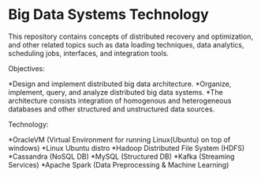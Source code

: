# Big Data Systems Technology
This repository contains concepts of distributed recovery and optimization, and other related topics such as data loading techniques, data analytics, scheduling jobs, interfaces, and integration tools.
 
Objectives:
 
*Design and implement distributed big data architecture.
*Organize, implement, query, and analyze distributed big data systems. 
*The architecture consists integration of homogenous and heterogeneous databases and other structured and unstructured data sources.

Technology:
 
*OracleVM (Virtual Environment for running Linux(Ubuntu) on top of windows)
*Linux Ubuntu distro
*Hadoop Distributed File System (HDFS)
*Cassandra (NoSQL DB)
*MySQL (Structured DB)
*Kafka (Streaming Services)
*Apache Spark (Data Preprocessing & Machine Learning)
